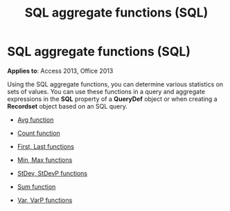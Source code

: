 ﻿---
title: SQL aggregate functions (SQL)
TOCTitle: SQL aggregate functions (SQL)
ms:assetid: 8866cd71-0216-25b4-6a6a-02cb7acad9a2
ms:mtpsurl: https://msdn.microsoft.com/library/Ff197054(v=office.15)
ms:contentKeyID: 48546136
ms.date: 09/18/2015
mtps_version: v=office.15
---

# SQL aggregate functions (SQL)


**Applies to**: Access 2013, Office 2013

Using the SQL aggregate functions, you can determine various statistics on sets of values. You can use these functions in a query and aggregate expressions in the **SQL** property of a **QueryDef** object or when creating a **Recordset** object based on an SQL query.

- [Avg function](https://msdn.microsoft.com/library/ff822755\(v=office.15\))

- [Count function](https://msdn.microsoft.com/library/ff844748\(v=office.15\))

- [First, Last functions](https://msdn.microsoft.com/library/ff197381\(v=office.15\))

- [Min, Max functions](https://msdn.microsoft.com/library/ff194490\(v=office.15\))

- [StDev, StDevP functions](https://msdn.microsoft.com/library/ff197043\(v=office.15\))

- [Sum function](https://msdn.microsoft.com/library/ff844764\(v=office.15\))

- [Var, VarP functions](https://msdn.microsoft.com/library/ff192105\(v=office.15\))

